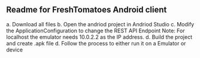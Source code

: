 Readme for FreshTomatoes Android client
-------------------------------------
a. Download all files
b. Open the andriod project in Andriod Studio
c. Modify the ApplicationConfiguration to change the REST API Endpoint
   Note: For localhost the emulator needs 10.0.2.2 as the IP address.
d. Build the project and create .apk file
d. Follow the process to either run it on a Emulator or device